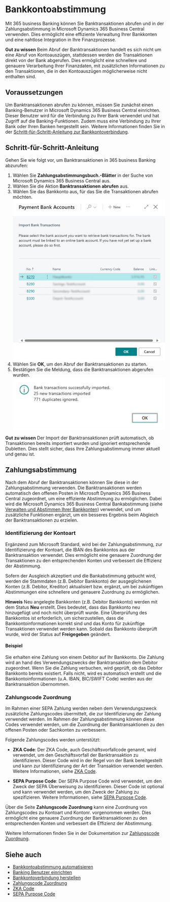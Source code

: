 # Bankkontoabstimmung

Mit 365 business Banking können Sie Banktransaktionen abrufen und in der Zahlungsabstimmung in Microsoft Dynamics 365 Business Central verwenden. Dies ermöglicht eine effiziente Verwaltung Ihrer Bankkonten und eine nahtlose Integration in Ihre Finanzprozesse. 

<div class="alert alert-notice">
    <i class="fa-duotone fa-solid fa-lightbulb fa-xl"></i>
    <strong>Gut zu wissen</strong>
    Beim Abruf der Banktransaktionen handelt es sich nicht um eine Abruf von Kontoauszügen, stattdessen werden die Transaktionen direkt von der Bank abgerufen. Dies ermöglicht eine schnellere und genauere Verarbeitung Ihrer Finanzdaten, mit zusätzlichen Informationen zu den Transaktionen, die in den Kontoauszügen möglicherweise nicht enthalten sind.
</div>

## Voraussetzungen

Um Banktransaktionen abrufen zu können, müssen Sie zunächst einen Banking-Benutzer in Microsoft Dynamics 365 Business Central einrichten. Dieser Benutzer wird für die Verbindung zu Ihrer Bank verwendet und hat Zugriff auf die Banking-Funktionen. Zudem muss eine Verbindung zu Ihrer Bank oder Ihren Banken hergestellt sein. Weitere Informationen finden Sie in der [Schritt-für-Schritt-Anleitung zur Bankkontoverbindung](banking-connection.md).

## Schritt-für-Schritt-Anleitung

Gehen Sie wie folgt vor, um Banktransaktionen in 365 business Banking abzurufen:

1. Wählen Sie **Zahlungsabstimmungsbuch.-Blätter** in der Suche von Microsoft Dynamics 365 Business Central aus.
2. Wählen Sie die Aktion **Banktransaktionen abrufen** aus.
3. Wählen Sie das Bankkonto aus, für das Sie die Transaktionen abrufen möchten.
   ![Bankkonto für Banktransaktionsabruf auswählen](/assets/images/365-business-banking/select-bank-account.en-US.png)
4. Wählen Sie **OK**, um den Abruf der Banktransaktionen zu starten.
5. Bestätigen Sie die Meldung, dass die Banktransaktionen abgerufen wurden.
   ![Banktransaktionen abgerufen](/assets/images/365-business-banking/bank-transactions-retrieved.en-US.png)

<div class="alert alert-notice">
    <i class="fa-duotone fa-solid fa-lightbulb fa-xl"></i>
    <strong>Gut zu wissen</strong>
    Der Import der Banktransaktionen prüft automatisch, ob Transaktionen bereits importiert wurden und ignoriert entsprechende Dubletten. Dies stellt sicher, dass Ihre Zahlungsabstimmung immer aktuell und genau ist.
</div>

## Zahlungsabstimmung

Nach dem Abruf der Banktransaktionen können Sie diese in der Zahlungsabstimmung verwenden. Die Banktransaktionen werden automatisch den offenen Posten in Microsoft Dynamics 365 Business Central zugeordnet, um eine effiziente Abstimmung zu ermöglichen. Dabei wird die Microsoft Dynamics 365 Business Central Bankabstimmung (siehe [Verwalten und Abstimmen Ihrer Bankkonten](https://learn.microsoft.com/de-de/dynamics365/business-central/bank-manage-bank-accounts)) verwendet, und um zusätzliche Funktionen ergänzt, um ein besseres Ergebnis beim Abgleich der Banktransaktionen zu erzielen.

### Identifizierung der Kontoart

Ergänzend zum Microsoft Standard, wird bei der Zahlungsabstimmung, zur Identifizierung der Kontoart, die IBAN des Bankkontos aus der Banktransaktion verwendet. Dies ermöglicht eine genauere Zuordnung der Transaktionen zu den entsprechenden Konten und verbessert die Effizienz der Abstimmung.

Sofern der Ausgleich akzeptiert und die Bankabstimmung gebucht wird, werden die Stammdaten (z.B. Debitor Bankkonto) der ausgeglichenen Konten (z.B. Debitor, Kreditor) aktualisiert bzw. ergänzt, um bei zukünftigen Abstimmungen eine schnellere und genauere Zuordnung zu ermöglichen. 

<div class="alert alert-info">
    <i class="fa-duotone fa-solid fa-circle-info fa-xl"></i>
    <strong>Hinweis</strong>
    Neu angelegte Bankkonten (z.B. Debitor Bankkonto) werden mit dem Status <strong>Neu</strong> erstellt. Dies bedeutet, dass das Bankkonto neu hinzugefügt und noch nicht überprüft wurde. Eine Überprüfung des Bankkontos ist erforderlich, um sicherzustellen, dass die Bankkontoinformationen korrekt sind und das Konto für zukünftige Transaktionen verwendet werden kann. Sobald das Bankkonto überprüft wurde, wird der Status auf <strong>Freigegeben</strong> geändert.
</div>

#### Beispiel

Sie erhalten eine Zahlung von einem Debitor auf Ihr Bankkonto. Die Zahlung wird an hand des Verwendungszwecks der Banktransaktion dem Debitor zugeordnet. Wenn Sie die Zahlung verbuchen, wird geprüft, ob das Debitor Bankkonto bereits existiert. Falls nicht, wird es automatisch erstellt und die Bankkontoinformationen (u.A. IBAN, BIC/SWIFT Code) werden aus der Banktransaktion übernommen. 

### Zahlungscode Zuordnung

Im Rahmen einer SEPA Zahlung werden neben dem Verwendungszweck zusätzliche Zahlungscodes übermittelt, die zur Identifizierung der Zahlung verwendet werden. Im Rahmen der Zahlungsabstimmung können diese Codes verwendet werden, um die Zuordnung der Banktransaktionen zu den offenen Posten oder Sachkonten zu verbessern.

Folgende Zahlungscodes werden unterstützt:

- **ZKA Code**: Der ZKA Code, auch Geschäftsvorfallcode genannt, wird verwendet, um den Geschäftsvorfall der Banktransaktion zu identifizieren. Dieser Code wird in der Regel von der Bank bereitgestellt und kann zur Identifizierung der Art der Transaktion verwendet werden.
  Weitere Informationen, siehe [ZKA Code](payment-codes/zka-code.md).

- **SEPA Purpose Code**: Der SEPA Purpose Code wird verwendet, um den Zweck der SEPA Überweisung zu identifizieren. Dieser Code ist optional und kann verwendet werden, um den Zweck der Zahlung zu spezifizieren.
  Weitere Informationen, siehe [SEPA Purpose Code](payment-codes/sepa-purpose-code.md).

Über die Seite **Zahlungscode Zuordnung** kann eine Zuordnung von Zahlungscodes zu Kontoart und Kontonr. vorgenommen werden. Dies ermöglicht eine genauere Zuordnung der Banktransaktionen zu den entsprechenden Konten und verbessert die Effizienz der Abstimmung.

Weitere Informationen finden Sie in der Dokumentation zur [Zahlungscode Zuordnung](payment-code-mapping.md).

## Siehe auch

- [Bankkontoabstimmung automatisieren](bank-reconciliation-automation.md)
- [Banking Benutzer einrichten](banking-user-setup.md)
- [Bankkontoverbindung herstellen](banking-connection.md)
- [Zahlungscode Zuordnung](payment-code-mapping.md)
- [ZKA Code](payment-codes/zka-code.md)
- [SEPA Purpose Code](payment-codes/sepa-purpose-code.md)